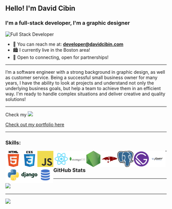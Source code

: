 ## Hello! I'm David Cibin
### I'm a full-stack developer, I'm a graphic designer


![Full Stack Developer](https://i.ibb.co/PWr3gZg/full-stack.gif)

- 📧   You can reach me at: **developer@davidcibin.com**
- 🏙️   I currently live in the Boston area!
- 🤝   Open to connecting, open for partnerships!

<hr>

I’m a software engineer with a strong background in graphic design, as well as customer service. Being a successful small business owner for many years, I have the ability to look at projects and understand not only the underlying business goals, but help a team to achieve them in an efficient way. I'm ready to handle complex situations and deliver creative and quality solutions!

<hr>

Check my <a href="https://www.linkedin.com/in/davidcibin/"><img src="https://img.shields.io/badge/-LinkedIn-0077B5?style=flat-square&logo=LinkedIn&logoColor=white" /></a>
<a href="https://www.linkedin.com/in/davidcibin">

Check out my portfolio [here](https://www.davidcibin.com)

<hr>

### Skills: 

<img width=50 align="left" src="https://raw.githubusercontent.com/github/explore/80688e429a7d4ef2fca1e82350fe8e3517d3494d/topics/html/html.png"/>
<img width=50 align="left" src="https://raw.githubusercontent.com/github/explore/80688e429a7d4ef2fca1e82350fe8e3517d3494d/topics/css/css.png"/>
<img width=50 align="left" src="https://raw.githubusercontent.com/github/explore/80688e429a7d4ef2fca1e82350fe8e3517d3494d/topics/javascript/javascript.png"/>
<img width=50 align="left" src="https://raw.githubusercontent.com/github/explore/80688e429a7d4ef2fca1e82350fe8e3517d3494d/topics/react/react.png"/>
<img width=50 align="left" src="https://raw.githubusercontent.com/github/explore/80688e429a7d4ef2fca1e82350fe8e3517d3494d/topics/mongodb/mongodb.png"/>
<img width=50 align="left" src="https://raw.githubusercontent.com/github/explore/80688e429a7d4ef2fca1e82350fe8e3517d3494d/topics/nodejs/nodejs.png"/>
<img width=50 align="left" src="https://raw.githubusercontent.com/github/explore/80688e429a7d4ef2fca1e82350fe8e3517d3494d/topics/mongoose/mongoose.png"/>
<img width=50 align="left" src="https://raw.githubusercontent.com/github/explore/80688e429a7d4ef2fca1e82350fe8e3517d3494d/topics/postgresql/postgresql.png"/>
<img width=50 align="left" src="https://raw.githubusercontent.com/github/explore/e94815998e4e0713912fed477a1f346ec04c3da2/topics/gatsby/gatsby.png"/>
<img width=50 align="left" src="https://raw.githubusercontent.com/github/explore/80688e429a7d4ef2fca1e82350fe8e3517d3494d/topics/jquery/jquery.png"/>
<img width=50 align="left" src="https://raw.githubusercontent.com/github/explore/80688e429a7d4ef2fca1e82350fe8e3517d3494d/topics/python/python.png"/>
<img width=50 align="left" src="https://raw.githubusercontent.com/github/explore/80688e429a7d4ef2fca1e82350fe8e3517d3494d/topics/django/django.png"/>
<img width=50 align="left" src="https://raw.githubusercontent.com/github/explore/80688e429a7d4ef2fca1e82350fe8e3517d3494d/topics/sql/sql.png"/> 
<hr>

### GitHub Stats
<hr>
<div display=inline-flex>
  <a href="https://github.com/davidcibin/github-readme-stats">
    <img src="https://github-readme-stats.vercel.app/api?username=davidcibin&theme=buefy&show_icons=true" />
  </a> 
<hr>
  <a href="https://github.com/davidcibin/github-readme-stats">
    <img src="https://github-readme-stats.vercel.app/api/top-langs/?username=davidcibin" />
  </a>
</div>
